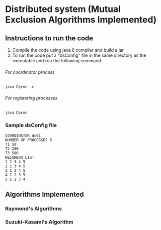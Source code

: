 # Distributed system (Mutual Exclusion Algorithms Implemented)

## Instructions to run the code
1. Compile the code using java 8 compiler and build a jar
2. To run the code put a "dsConfig" file in the same directory as the executable and run the following command
###### For coordinator process
	java Dproc -c

###### For registering processes
	java Dproc

### Sample dsConfig file
	COORDINATOR dc01
	NUMBER OF PROCESSES 5
	T1 50
	T2 200
	T3 500
	NEIGHBOR LIST
	1 2 3 4 5
	2 1 3 4 5
	3 1 2 4 5
	4 1 2 3 5
	5 1 2 3 4


## Algorithms Implemented
### Raymond's Algorithms
### Suzuki-Kasami's Algorithm

